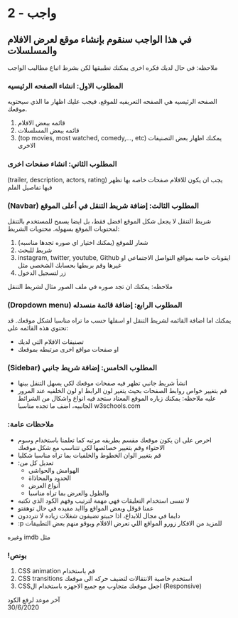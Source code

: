 
# واجب  - 2
## في هذا الواجب سنقوم بإنشاء موقع لعرض الافلام والمسلسلات
ملاحظه: في حال لديك فكره اخرى يمكنك تطبيقها لكن بشرط اتباع مطاليب الواجب
<!-- done -->
### المطلوب الاول: انشاء الصفحه الرئيسيه
الصفحه الرئيسيه هي الصفحه التعريفيه للموقع، فيجب عليك اظهار ما الذي سيحتويه موقعك.
1. قائمه ببعض الافلام
2. قائمه ببعض المسلسلات
3. (top movies, most watched, comedy,..., etc) يمكنك اظهار بعض التصنيفات الاخرى
<!-- done -->
### المطلوب الثاني: انشاء صفحات اخرى
(trailer, description, actors, rating) يجب ان يكون للافلام صفحات خاصه بها تظهر فيها تفاصيل الفلم
<!-- done -->
### (Navbar) المطلوب الثالث: إضافة شريط التنقل في أعلى الموقع
 شريط التنقل لا يجعل شكل الموقع افضل فقط، بل ايضا يسمح للمستخدم بالتنقل لمحتويات الموقع بسهوله. محتويات الشريط: 
 1. (شعار للموقع (يمكنك اختيار اي صوره تجدها مناسبه
 2. شريط للبحث
 3. instagram, twitter, youtube, Github ايقونات خاصه بمواقع التواصل الاجتماعي او غيرها وقم بربطها بحسابك الشخصي مثل
 4. زر لتسجيل الدخول

 ملاحظه: يمكنك ان تجد صوره في ملف الصور مثال لشريط التنقل
<!-- done -->
### (Dropdown menu) المطلوب الرابع: إضافة قائمة منسدله
يمكنك اما اضافة القائمه لشريط التنقل او اسفلها حسب ما تراه مناسبا لشكل موقعك. قد تحتوي هذه القائمه على:
* تصنيفات الافلام التي لديك
* او صفحات مواقع اخرى مرتبطه بموقعك
<!-- done -->
### (Sidebar) المطلوب الخامس: إضافة شريط جانبي
* انشأ شريط جانبي تظهر فيه صفحات موقعك لكي يسهل التنقل بينها
* قم بتغيير خواص روابط الصفحات بحيث يتغير لون الرابط او لون الخلفيه عند المرور عليه
 ملاحظه: يمكنك زياره الموقع المعتاد ستجد فيه انواع واشكال من الشرائط الجانبيه، اضف ما تجده مناسبا
 w3schools.com

### :ملاحظات عامة
* احرص على ان يكون موقعك مقسم بطريقه مرتبه كما تعلمنا باستخدام وسوم الاحتواء وقم بتغيير خصائصها لكي تتناسب مع شكل موقعك
* قم بتغيير الوان الخطوط والخلفيات بما تراه مناسبا شكليا
* :تعديل كل من
    * الهوامش والحواشي
    * الحدود والمحاذاة 
    * أنواع العرض 
    * والطول والعرض بما تراه مناسبا
* لا تنسى استخدام التعليقات فهي مهمة لترتيب وفهم الكود الذي تكتبه
* عمنا قوقل وبعض المواقع وااايد مفيده في حال توهقتو
* دايما في مجال للابداع، اذا حبيتو تضيفون شغلات زياده لا تترددون
* :p للمزيد من الافكار زورو المواقع اللي تعرض الافلام وبوقو منهم بعض التطبيقات 

وغيره imdb مثل 

### !بونص 
1. CSS animation قم باستخدام 
2. CSS transitions استخدم خاصية الانتقالات لتضيف حركه الى موقعك 
3. CSSاجعل موقعك متجاوب مع جميع الاجهزه باستخدام ال (Responsive)
 


آخر موعد لرفع الكود\
30/6/2020
